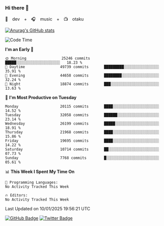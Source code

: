 ### Hi there 👋

🚀　dev　+　🎧　music　+　📺　otaku


[![Anurag's GitHub stats](https://github-readme-stats.vercel.app/api?username=koheitasaka&count_private=true&show_icons=true&theme=monokai)](https://github.com/koheitasaka/github-readme-stats)

<!--START_SECTION:waka-->
![Code Time](http://img.shields.io/badge/Code%20Time-1%2C161%20hrs%2023%20mins-blue)

**I'm an Early 🐤** 

```text
🌞 Morning                25246 commits       █████░░░░░░░░░░░░░░░░░░░░   18.23 % 
🌆 Daytime                49739 commits       █████████░░░░░░░░░░░░░░░░   35.91 % 
🌃 Evening                44658 commits       ████████░░░░░░░░░░░░░░░░░   32.24 % 
🌙 Night                  18874 commits       ███░░░░░░░░░░░░░░░░░░░░░░   13.63 % 
```
📅 **I'm Most Productive on Tuesday** 

```text
Monday                   20115 commits       ████░░░░░░░░░░░░░░░░░░░░░   14.52 % 
Tuesday                  32058 commits       ██████░░░░░░░░░░░░░░░░░░░   23.14 % 
Wednesday                26199 commits       █████░░░░░░░░░░░░░░░░░░░░   18.91 % 
Thursday                 21968 commits       ████░░░░░░░░░░░░░░░░░░░░░   15.86 % 
Friday                   19695 commits       ████░░░░░░░░░░░░░░░░░░░░░   14.22 % 
Saturday                 10714 commits       ██░░░░░░░░░░░░░░░░░░░░░░░   07.73 % 
Sunday                   7768 commits        █░░░░░░░░░░░░░░░░░░░░░░░░   05.61 % 
```


📊 **This Week I Spent My Time On** 

```text
💬 Programming Languages: 
No Activity Tracked This Week

🔥 Editors: 
No Activity Tracked This Week
```


 Last Updated on 10/01/2025 19:56:21 UTC
<!--END_SECTION:waka-->

[![GitHub Badge](https://img.shields.io/badge/GitHub-100000?style=for-the-badge&logo=github&logoColor=white)](https://github.com/koheitasaka)
[![Twitter Badge](https://img.shields.io/badge/Twitter-1DA1F2?style=for-the-badge&logo=twitter&logoColor=white)](https://twitter.com/sleep_asleep_)
